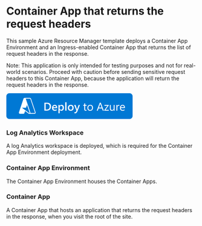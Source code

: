 # Container App that returns the request headers
This sample Azure Resource Manager template deploys a Container App Environment and an Ingress-enabled Container App that returns the list of request headers in the response.

Note: This application is only intended for testing purposes and not for real-world scenarios. Proceed with caution before sending sensitive request headers to this Container App, because the application will return the request headers in the response.

[![Deploy To Azure](https://raw.githubusercontent.com/Azure/azure-quickstart-templates/master/1-CONTRIBUTION-GUIDE/images/deploytoazure.svg?sanitize=true)](https://portal.azure.com/#create/Microsoft.Template/uri/https%3A%2F%2Fraw.githubusercontent.com%2Fazureossd%2FShowRequestHeaders%2Fmaster%2Fdeploy%2Fazuredeploy.json)

### Log Analytics Workspace

A log Analytics workspace is deployed, which is required for the Container App Environment deployment.

### Container App Environment

The Container App Environment houses the Container Apps.

### Container App

A Container App that hosts an application that returns the request headers in the response, when you visit the root of the site.
